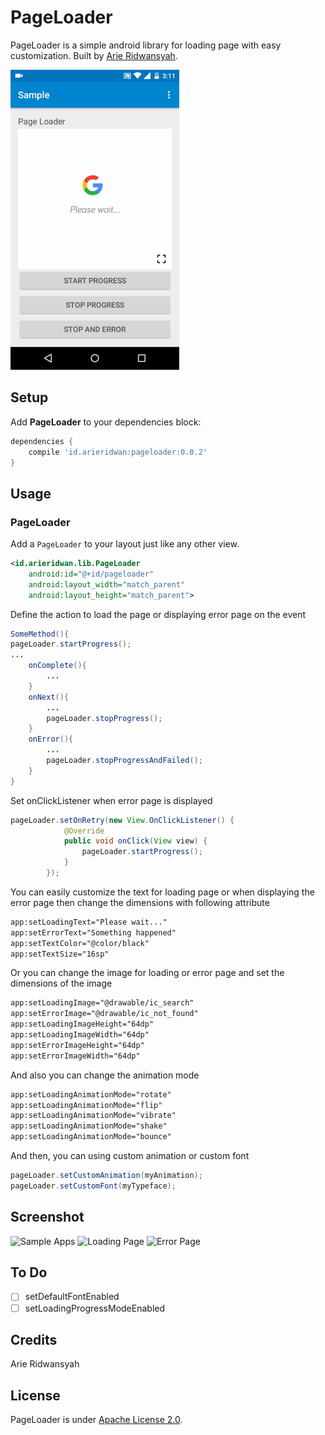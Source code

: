 # PageLoader
PageLoader is a simple android library for loading page with easy customization. Built by [Arie Ridwansyah](https://github.com/arieridwan8).

![PageLoader Demo](screenshots/demo.gif)
## Setup
Add __PageLoader__ to your dependencies block:
```groovy
dependencies {
    compile 'id.arieridwan:pageloader:0.0.2'
}
```
## Usage
### PageLoader
Add a `PageLoader` to your layout just like any other view.
```xml
<id.arieridwan.lib.PageLoader
    android:id="@+id/pageloader"
    android:layout_width="match_parent"
    android:layout_height="match_parent">
```
Define the action to load the page or displaying error page on the event
```java
SomeMethod(){
pageLoader.startProgress();
...
    onComplete(){
        ...
    }
    onNext(){
        ...
        pageLoader.stopProgress();
    }
    onError(){
        ...
        pageLoader.stopProgressAndFailed();
    }
}
```
Set onClickListener  when error page is displayed
```java
pageLoader.setOnRetry(new View.OnClickListener() {
            @Override
            public void onClick(View view) {
                pageLoader.startProgress();
            }
        });
```
You can easily customize the text for loading page or when displaying the error page then change the dimensions with following attribute
```xml
app:setLoadingText="Please wait..."
app:setErrorText="Something happened"
app:setTextColor="@color/black"
app:setTextSize="16sp"
```
Or you can change the image for loading or error page and set the dimensions of the image
```xml
app:setLoadingImage="@drawable/ic_search"
app:setErrorImage="@drawable/ic_not_found"
app:setLoadingImageHeight="64dp"
app:setLoadingImageWidth="64dp"
app:setErrorImageHeight="64dp"
app:setErrorImageWidth="64dp"        
```
And also you can change the animation mode
```xml
app:setLoadingAnimationMode="rotate"
app:setLoadingAnimationMode="flip"
app:setLoadingAnimationMode="vibrate"
app:setLoadingAnimationMode="shake"
app:setLoadingAnimationMode="bounce"
```
And then, you can using custom animation or custom font
```java
pageLoader.setCustomAnimation(myAnimation);
pageLoader.setCustomFont(myTypeface);
```
## Screenshot
<p>
<img src="https://github.com/arieridwan8/pageloader/blob/master/screenshots/image_zero.png" alt="Sample Apps" width="250"/>
<img src="https://github.com/arieridwan8/pageloader/blob/master/screenshots/image_one.png" alt="Loading Page" width="250"/>
<img src="https://github.com/arieridwan8/pageloader/blob/master/screenshots/image_two.png" alt="Error Page" width="250"/>
</p>

## To Do 
- [ ] setDefaultFontEnabled
- [ ] setLoadingProgressModeEnabled

## Credits
Arie Ridwansyah

## License
PageLoader is under [Apache License 2.0](https://github.com/arieridwan8/pageloader/blob/master/LICENSE.txt).

